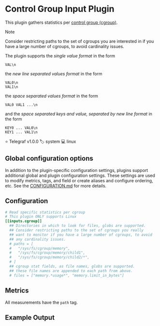 # Control Group Input Plugin

This plugin gathers statistics per [control group (cgroup)][cgroup].

> [!NOTE]
> Consider restricting paths to the set of cgroups you are interested in if you
> have a large number of cgroups, to avoid cardinality issues.

The plugin supports the _single value format_ in the form

```text
VAL\n
```

the _new line separated values format_ in the form

```text
VAL0\n
VAL1\n
```

the _space separated values format_ in the form

```text
VAL0 VAL1 ...\n
```

and the _space separated keys and value, separated by new line format_ in the
form

```text
KEY0 ... VAL0\n
KEY1 ... VAL1\n
```

⭐ Telegraf v1.0.0
🏷️ system
💻 linux

[cgroup]: https://docs.kernel.org/admin-guide/cgroup-v2.html

## Global configuration options <!-- @/docs/includes/plugin_config.md -->

In addition to the plugin-specific configuration settings, plugins support
additional global and plugin configuration settings. These settings are used to
modify metrics, tags, and field or create aliases and configure ordering, etc.
See the [CONFIGURATION.md][CONFIGURATION.md] for more details.

[CONFIGURATION.md]: ../../../docs/CONFIGURATION.md#plugins

## Configuration

```toml @sample.conf
# Read specific statistics per cgroup
# This plugin ONLY supports Linux
[[inputs.cgroup]]
  ## Directories in which to look for files, globs are supported.
  ## Consider restricting paths to the set of cgroups you really
  ## want to monitor if you have a large number of cgroups, to avoid
  ## any cardinality issues.
  # paths = [
  #   "/sys/fs/cgroup/memory",
  #   "/sys/fs/cgroup/memory/child1",
  #   "/sys/fs/cgroup/memory/child2/*",
  # ]
  ## cgroup stat fields, as file names, globs are supported.
  ## these file names are appended to each path from above.
  # files = ["memory.*usage*", "memory.limit_in_bytes"]
```

## Metrics

All measurements have the `path` tag.

## Example Output
